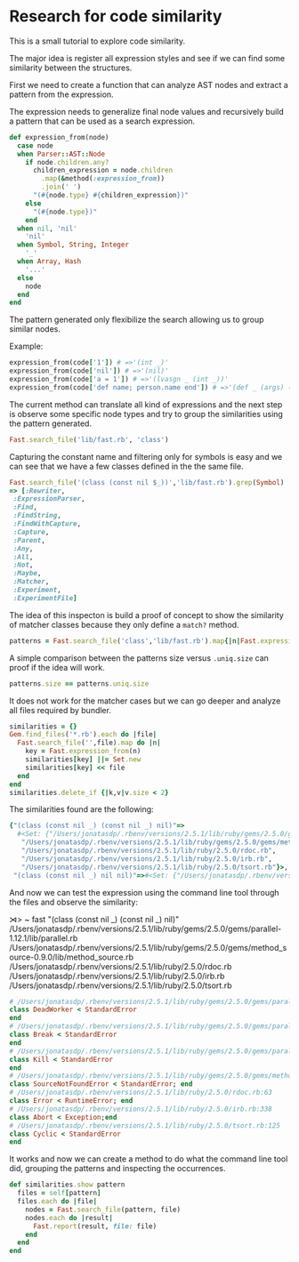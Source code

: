 # Research for code similarity

This is a small tutorial to explore code similarity.

The major idea is register all expression styles and see if we can find some
similarity between the structures.

First we need to create a function that can analyze AST nodes and extract a
pattern from the expression.

The expression needs to generalize final node values and recursively build a
pattern that can be used as a search expression.

```ruby
def expression_from(node)
  case node
  when Parser::AST::Node
    if node.children.any?
      children_expression = node.children
        .map(&method(:expression_from))
        .join(' ')
      "(#{node.type} #{children_expression})"
    else
      "(#{node.type})"
    end
  when nil, 'nil'
    'nil'
  when Symbol, String, Integer
    '_'
  when Array, Hash
    '...'
  else
    node
  end
end
```

The pattern generated only flexibilize the search allowing us to group similar nodes.

Example:

```ruby
expression_from(code['1']) # =>'(int _)'
expression_from(code['nil']) # =>'(nil)'
expression_from(code['a = 1']) # =>'(lvasgn _ (int _))'
expression_from(code['def name; person.name end']) # =>'(def _ (args) (send (send nil _) _))'
```

The current method can translate all kind of expressions and the next step is
observe some specific node types and try to group the similarities
using the pattern generated.

```ruby
Fast.search_file('lib/fast.rb', 'class')
```
Capturing the constant name and filtering only for symbols is easy and we can
see that we have a few classes defined in the the same file.

```ruby
Fast.search_file('(class (const nil $_))','lib/fast.rb').grep(Symbol)
=> [:Rewriter,
 :ExpressionParser,
 :Find,
 :FindString,
 :FindWithCapture,
 :Capture,
 :Parent,
 :Any,
 :All,
 :Not,
 :Maybe,
 :Matcher,
 :Experiment,
 :ExperimentFile]
```

The idea of this inspecton is build a proof of concept to show the similarity
of matcher classes because they only define a `match?` method.

```ruby
patterns = Fast.search_file('class','lib/fast.rb').map{|n|Fast.expression_from(n)}
```

A simple comparison between the patterns size versus `.uniq.size` can proof if
the idea will work.

```ruby
patterns.size == patterns.uniq.size
```

It does not work for the matcher cases but we can go deeper and analyze all
files required by bundler.

```ruby
similarities = {}
Gem.find_files('*.rb').each do |file|
  Fast.search_file('',file).map do |n|
    key = Fast.expression_from(n)
    similarities[key] ||= Set.new
    similarities[key] << file
  end 
end
similarities.delete_if {|k,v|v.size < 2}
```
The similarities found are the following:

```ruby
{"(class (const nil _) (const nil _) nil)"=>
  #<Set: {"/Users/jonatasdp/.rbenv/versions/2.5.1/lib/ruby/gems/2.5.0/gems/parallel-1.12.1/lib/parallel.rb",
   "/Users/jonatasdp/.rbenv/versions/2.5.1/lib/ruby/gems/2.5.0/gems/method_source-0.9.0/lib/method_source.rb",
   "/Users/jonatasdp/.rbenv/versions/2.5.1/lib/ruby/2.5.0/rdoc.rb",
   "/Users/jonatasdp/.rbenv/versions/2.5.1/lib/ruby/2.5.0/irb.rb",
   "/Users/jonatasdp/.rbenv/versions/2.5.1/lib/ruby/2.5.0/tsort.rb"}>,
 "(class (const nil _) nil nil)"=>#<Set: {"/Users/jonatasdp/.rbenv/versions/2.5.1/lib/ruby/2.5.0/ripper.rb", "/Users/jonatasdp/.rbenv/versions/2.5.1/lib/ruby/2.5.0/cgi.rb"}>}
```

And now we can test the expression using the command line tool through the files
and observe the similarity:

⋊> ~ fast "(class (const nil _) (const nil _) nil)" /Users/jonatasdp/.rbenv/versions/2.5.1/lib/ruby/gems/2.5.0/gems/parallel-1.12.1/lib/parallel.rb /Users/jonatasdp/.rbenv/versions/2.5.1/lib/ruby/gems/2.5.0/gems/method_source-0.9.0/lib/method_source.rb /Users/jonatasdp/.rbenv/versions/2.5.1/lib/ruby/2.5.0/rdoc.rb /Users/jonatasdp/.rbenv/versions/2.5.1/lib/ruby/2.5.0/irb.rb /Users/jonatasdp/.rbenv/versions/2.5.1/lib/ruby/2.5.0/tsort.rb
```ruby
# /Users/jonatasdp/.rbenv/versions/2.5.1/lib/ruby/gems/2.5.0/gems/parallel-1.12.1/lib/parallel.rb:8
class DeadWorker < StandardError
end
# /Users/jonatasdp/.rbenv/versions/2.5.1/lib/ruby/gems/2.5.0/gems/parallel-1.12.1/lib/parallel.rb:11
class Break < StandardError
end
# /Users/jonatasdp/.rbenv/versions/2.5.1/lib/ruby/gems/2.5.0/gems/parallel-1.12.1/lib/parallel.rb:14
class Kill < StandardError
end
# /Users/jonatasdp/.rbenv/versions/2.5.1/lib/ruby/gems/2.5.0/gems/method_source-0.9.0/lib/method_source.rb:16
class SourceNotFoundError < StandardError; end
# /Users/jonatasdp/.rbenv/versions/2.5.1/lib/ruby/2.5.0/rdoc.rb:63
class Error < RuntimeError; end
# /Users/jonatasdp/.rbenv/versions/2.5.1/lib/ruby/2.5.0/irb.rb:338
class Abort < Exception;end
# /Users/jonatasdp/.rbenv/versions/2.5.1/lib/ruby/2.5.0/tsort.rb:125
class Cyclic < StandardError
end
```

It works and now we can create a method to do what the command line tool did, 
grouping the patterns and inspecting the occurrences.

```ruby
def similarities.show pattern
  files = self[pattern]
  files.each do |file|
    nodes = Fast.search_file(pattern, file)
    nodes.each do |result|
      Fast.report(result, file: file)
    end
  end
end
```
 

